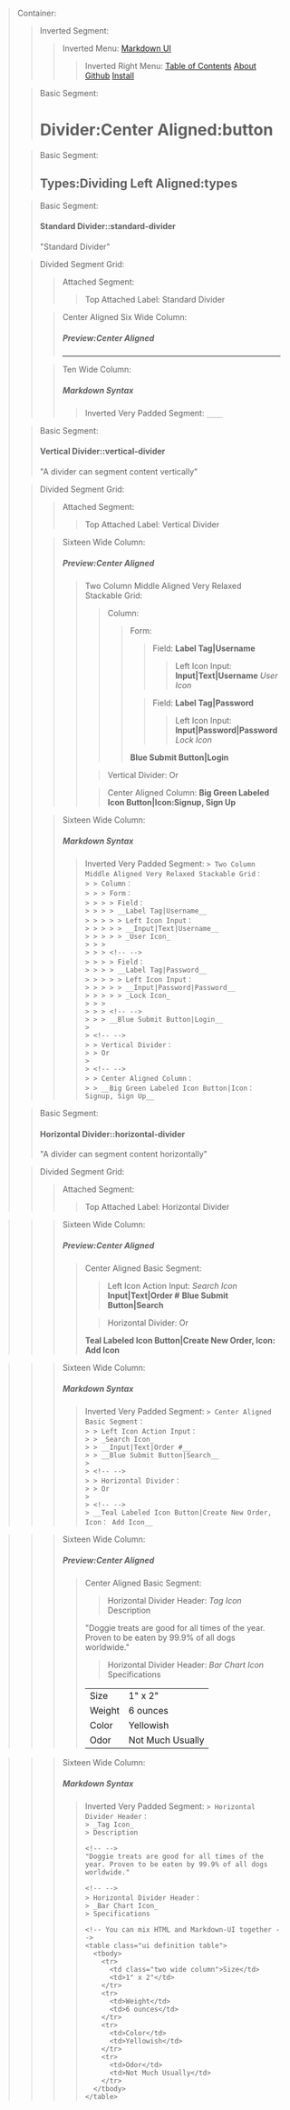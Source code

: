 > Container:
> > Inverted Segment:
> > > Inverted Menu:
> > > [Markdown UI](http：//jjuliano.github.io/markdown-ui "basic")
> > > > Inverted Right Menu:
> > > > [Table of Contents](toc.html)
> > > > [About](../about.html)
> > > > [Github](https：//github.com/jjuliano/markdown-ui)
> > > > [Install](../index.html#install)
>
> <!-- -->
> > Basic Segment:
> > # Divider:Center Aligned:button
>
> <!-- -->
> > Basic Segment:
> > ## Types:Dividing Left Aligned:types
>
> <!-- -->
> > Basic Segment:
> > #### Standard Divider::standard-divider
> > "Standard Divider"
>
> <!-- -->
> > Divided Segment Grid:
> > > Attached Segment:
> > > > Top Attached Label:
> > > > Standard Divider
> >
> > <!-- -->
> > > Center Aligned Six Wide Column:
> > > ##### Preview:Center Aligned
> > > ____
> >
> > <!-- -->
> > > Ten Wide Column:
> > > ##### Markdown Syntax
> > > > Inverted Very Padded Segment:
> > > > ``` ____ ```
>
> <!-- -->
> > Basic Segment:
> > #### Vertical Divider::vertical-divider
> > "A divider can segment content vertically"
>
> <!-- -->
> > Divided Segment Grid:
> > > Attached Segment:
> > > > Top Attached Label:
> > > > Vertical Divider
> >
> > <!-- -->
> > > Sixteen Wide Column:
> > > ##### Preview:Center Aligned
> > > > Two Column Middle Aligned Very Relaxed Stackable Grid:
> > > > > Column:
> > > > > > Form:
> > > > > > > Field:
> > > > > > > __Label Tag|Username__
> > > > > > > > Left Icon Input:
> > > > > > > > __Input|Text|Username__
> > > > > > > > _User Icon_
> > > > > >
> > > > > > <!-- -->
> > > > > > > Field:
> > > > > > > __Label Tag|Password__
> > > > > > > > Left Icon Input:
> > > > > > > > __Input|Password|Password__
> > > > > > > > _Lock Icon_
> > > > > >
> > > > > > <!-- -->
> > > > > > __Blue Submit Button|Login__
> > > >
> > > > <!-- -->
> > > > > Vertical Divider:
> > > > > Or
> > > >
> > > > <!-- -->
> > > > > Center Aligned Column:
> > > > > __Big Green Labeled Icon Button|Icon:Signup, Sign Up__
> >
> > <!-- -->
> > > Sixteen Wide Column:
> > > ##### Markdown Syntax
> > > > Inverted Very Padded Segment:
> > > > ```> Two Column Middle Aligned Very Relaxed Stackable Grid： ``` <br />
> > > > ```> > Column： ``` <br />
> > > > ```> > > Form： ``` <br />
> > > > ```> > > > Field： ``` <br />
> > > > ```> > > > __Label Tag|Username__ ``` <br />
> > > > ```> > > > > Left Icon Input： ``` <br />
> > > > ```> > > > > __Input|Text|Username__ ``` <br />
> > > > ```> > > > > _User Icon_ ``` <br />
> > > > ```> > > ``` <br />
> > > > ```> > > <!-- --> ``` <br />
> > > > ```> > > > Field： ``` <br />
> > > > ```> > > > __Label Tag|Password__ ``` <br />
> > > > ```> > > > > Left Icon Input： ``` <br />
> > > > ```> > > > > __Input|Password|Password__ ``` <br />
> > > > ```> > > > > _Lock Icon_ ``` <br />
> > > > ```> > > ``` <br />
> > > > ```> > > <!-- --> ``` <br />
> > > > ```> > > __Blue Submit Button|Login__ ``` <br />
> > > > ```> ``` <br />
> > > > ```> <!-- --> ``` <br />
> > > > ```> > Vertical Divider： ``` <br />
> > > > ```> > Or ``` <br />
> > > > ```> ``` <br />
> > > > ```> <!-- --> ``` <br />
> > > > ```> > Center Aligned Column： ``` <br />
> > > > ```> > __Big Green Labeled Icon Button|Icon：Signup, Sign Up__ ``` <br />
>
> <!-- -->
> > Basic Segment:
> > #### Horizontal Divider::horizontal-divider
> > "A divider can segment content horizontally"
>
> <!-- -->
> > Divided Segment Grid:
> > > Attached Segment:
> > > > Top Attached Label:
> > > > Horizontal Divider

> >
> > <!-- -->
> > > Sixteen Wide Column:
> > > ##### Preview:Center Aligned
> > > > Center Aligned Basic Segment:
> > > > > Left Icon Action Input:
> > > > > _Search Icon_
> > > > > __Input|Text|Order #__
> > > > > __Blue Submit Button|Search__
> > > >
> > > > <!-- -->
> > > > > Horizontal Divider:
> > > > > Or
> > > >
> > > > <!-- -->
> > > > __Teal Labeled Icon Button|Create New Order, Icon: Add Icon__

> >
> > <!-- -->
> > > Sixteen Wide Column:
> > > ##### Markdown Syntax
> > > > Inverted Very Padded Segment:
> > > > ``` > Center Aligned Basic Segment： ``` <br />
> > > > ``` > > Left Icon Action Input： ``` <br />
> > > > ``` > > _Search Icon_ ``` <br />
> > > > ``` > > __Input|Text|Order #__ ``` <br />
> > > > ``` > > __Blue Submit Button|Search__ ``` <br />
> > > > ``` > ``` <br />
> > > > ``` > <!-- --> ``` <br />
> > > > ``` > > Horizontal Divider： ``` <br />
> > > > ``` > > Or ``` <br />
> > > > ``` > ``` <br />
> > > > ``` > <!-- --> ``` <br />
> > > > ``` > __Teal Labeled Icon Button|Create New Order, Icon： Add Icon__ ``` <br />

> >
> > <!-- -->
> > > Sixteen Wide Column:
> > > ##### Preview:Center Aligned
> > > > Center Aligned Basic Segment:
> > > > > Horizontal Divider Header:
> > > > > _Tag Icon_
> > > > > Description
> > > >
> > > > <!-- -->
> > > > "Doggie treats are good for all times of the year. Proven to be eaten by 99.9% of all dogs worldwide."
> > > >
> > > > <!-- -->
> > > > > Horizontal Divider Header:
> > > > > _Bar Chart Icon_
> > > > > Specifications
> > > >
> > > > <!-- -->
> > > > <table class="ui definition table">
> > > >   <tbody>
> > > >     <tr>
> > > >       <td class="two wide column">Size</td>
> > > >       <td>1" x 2"</td>
> > > >     </tr>
> > > >     <tr>
> > > >       <td>Weight</td>
> > > >       <td>6 ounces</td>
> > > >     </tr>
> > > >     <tr>
> > > >       <td>Color</td>
> > > >       <td>Yellowish</td>
> > > >     </tr>
> > > >     <tr>
> > > >       <td>Odor</td>
> > > >       <td>Not Much Usually</td>
> > > >     </tr>
> > > >   </tbody>
> > > > </table>

> >
> > <!-- -->
> > > Sixteen Wide Column:
> > > ##### Markdown Syntax
> > > > Inverted Very Padded Segment:
> > > > ``` > Horizontal Divider Header： ``` <br />
> > > > ``` > _Tag Icon_ ``` <br />
> > > > ``` > Description ``` <br />
> > > > ``` ``` <br />
> > > > ``` <!-- --> ``` <br />
> > > > ``` "Doggie treats are good for all times of the year. Proven to be eaten by 99.9% of all dogs worldwide." ``` <br />
> > > > ``` ``` <br />
> > > > ``` <!-- --> ``` <br />
> > > > ``` > Horizontal Divider Header： ``` <br />
> > > > ``` > _Bar Chart Icon_ ``` <br />
> > > > ``` > Specifications ``` <br />
> > > > ``` ``` <br />
> > > > ``` <!-- You can mix HTML and Markdown-UI together --> ``` <br />
> > > > ``` <table class="ui definition table"> ``` <br />
> > > > ```   <tbody> ``` <br />
> > > > ```     <tr> ``` <br />
> > > > ```       <td class="two wide column">Size</td> ``` <br />
> > > > ```       <td>1" x 2"</td> ``` <br />
> > > > ```     </tr> ``` <br />
> > > > ```     <tr> ``` <br />
> > > > ```       <td>Weight</td> ``` <br />
> > > > ```       <td>6 ounces</td> ``` <br />
> > > > ```     </tr> ``` <br />
> > > > ```     <tr> ``` <br />
> > > > ```       <td>Color</td> ``` <br />
> > > > ```       <td>Yellowish</td> ``` <br />
> > > > ```     </tr> ``` <br />
> > > > ```     <tr> ``` <br />
> > > > ```       <td>Odor</td> ``` <br />
> > > > ```       <td>Not Much Usually</td> ``` <br />
> > > > ```     </tr> ``` <br />
> > > > ```   </tbody> ``` <br />
> > > > ``` </table> ``` <br />